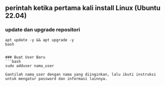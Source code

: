 ## perintah ketika pertama kali install Linux (Ubuntu 22.04) 
### update dan upgrade repositori
```
apt update -y && apt upgrade -y
bash


### Buat User Baru
```bash
sudo adduser nama_user

Gantilah nama_user dengan nama yang diinginkan, lalu ikuti instruksi untuk mengatur password dan informasi lainnya.


